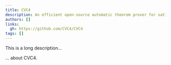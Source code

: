 ```yaml
---
title: CVC4
description: An efficient open-source automatic theorem prover for satisfiability modulo theories (SMT) problems
authors: []
links:
  gh: https://github.com/CVC4/CVC4
tags: []
---
```


This is a long description...
<!--more-->
... about CVC4.
